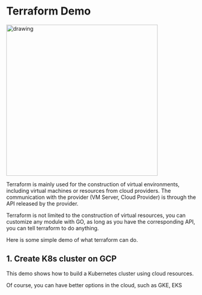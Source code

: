 # Terraform Demo

<img src="https://camo.githubusercontent.com/1a4ed08978379480a9b1ca95d7f4cc8eb80b45ad47c056a7cfb5c597e9315ae5/68747470733a2f2f7777772e6461746f636d732d6173736574732e636f6d2f323838352f313632393934313234322d6c6f676f2d7465727261666f726d2d6d61696e2e737667" alt="drawing" width="400"/>

Terraform is mainly used for the construction of virtual environments, including virtual machines or resources from cloud providers. The communication with the provider (VM Server, Cloud Provider) is through the API released by the provider.

Terraform is not limited to the construction of virtual resources, you can customize any module with GO, as long as you have the corresponding API, you can tell terraform to do anything.

Here is some simple demo of what terraform can do.

## 1. Create K8s cluster on GCP

This demo shows how to build a Kubernetes cluster using cloud resources.

Of course, you can have better options in the cloud, such as GKE, EKS

